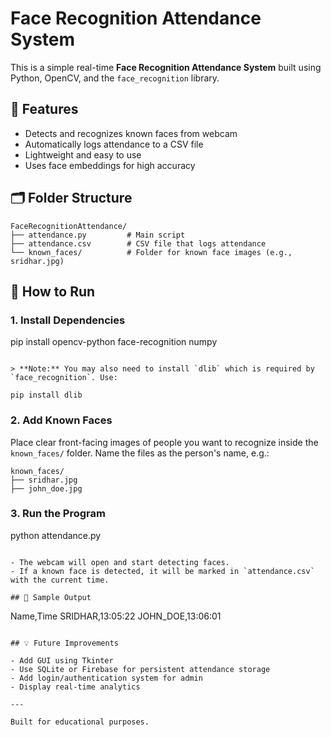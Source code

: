 # Face Recognition Attendance System

This is a simple real-time **Face Recognition Attendance System** built using Python, OpenCV, and the `face_recognition` library.

## 📌 Features

- Detects and recognizes known faces from webcam
- Automatically logs attendance to a CSV file
- Lightweight and easy to use
- Uses face embeddings for high accuracy

## 🗂️ Folder Structure

```
FaceRecognitionAttendance/
├── attendance.py         # Main script
├── attendance.csv        # CSV file that logs attendance
└── known_faces/          # Folder for known face images (e.g., sridhar.jpg)
```

## 🚀 How to Run

### 1. Install Dependencies

pip install opencv-python face-recognition numpy
```

> **Note:** You may also need to install `dlib` which is required by `face_recognition`. Use:

pip install dlib
```

### 2. Add Known Faces

Place clear front-facing images of people you want to recognize inside the `known_faces/` folder. Name the files as the person's name, e.g.:

```
known_faces/
├── sridhar.jpg
├── john_doe.jpg
```

### 3. Run the Program

python attendance.py
```

- The webcam will open and start detecting faces.
- If a known face is detected, it will be marked in `attendance.csv` with the current time.

## 📁 Sample Output

```
Name,Time
SRIDHAR,13:05:22
JOHN_DOE,13:06:01
```

## 💡 Future Improvements

- Add GUI using Tkinter
- Use SQLite or Firebase for persistent attendance storage
- Add login/authentication system for admin
- Display real-time analytics

---

Built for educational purposes.
